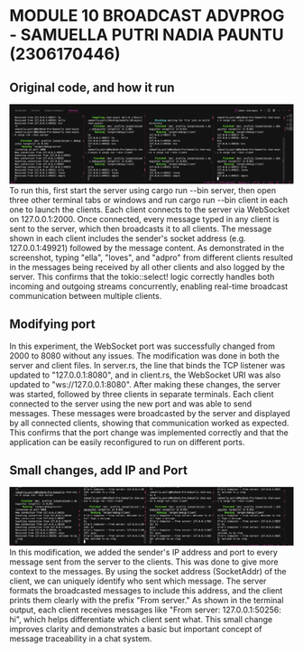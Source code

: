 # MODULE 10 BROADCAST ADVPROG - SAMUELLA PUTRI NADIA PAUNTU (2306170446)

## Original code, and how it run
![](img/ss_one.png)
To run this, first start the server using cargo run --bin server, then open three other terminal tabs or windows and run cargo run --bin client in each one to launch the clients. Each client connects to the server via WebSocket on 127.0.0.1:2000. Once connected, every message typed in any client is sent to the server, which then broadcasts it to all clients. The message shown in each client includes the sender's socket address (e.g. 127.0.0.1:49921) followed by the message content. As demonstrated in the screenshot, typing "ella", "loves", and "adpro" from different clients resulted in the messages being received by all other clients and also logged by the server. This confirms that the tokio::select! logic correctly handles both incoming and outgoing streams concurrently, enabling real-time broadcast communication between multiple clients.

## Modifying port
In this experiment, the WebSocket port was successfully changed from 2000 to 8080 without any issues. The modification was done in both the server and client files. In server.rs, the line that binds the TCP listener was updated to "127.0.0.1:8080", and in client.rs, the WebSocket URI was also updated to "ws://127.0.0.1:8080". After making these changes, the server was started, followed by three clients in separate terminals. Each client connected to the server using the new port and was able to send messages. These messages were broadcasted by the server and displayed by all connected clients, showing that communication worked as expected. This confirms that the port change was implemented correctly and that the application can be easily reconfigured to run on different ports.

## Small changes, add IP and Port
![](img/ss_two.png)
In this modification, we added the sender's IP address and port to every message sent from the server to the clients. This was done to give more context to the messages. By using the socket address (SocketAddr) of the client, we can uniquely identify who sent which message. The server formats the broadcasted messages to include this address, and the client prints them clearly with the prefix "From server." As shown in the terminal output, each client receives messages like "From server: 127.0.0.1:50256: hi", which helps differentiate which client sent what. This small change improves clarity and demonstrates a basic but important concept of message traceability in a chat system.